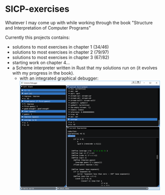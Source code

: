 # SICP-exercises
Whatever I may come up with while working through the book "Structure and Interpretation of Computer Programs"

Currently this projects contains:
- solutions to most exercises in chapter 1 (34/46)
- solutions to most exercises in chapter 2 (79/97)
- solutions to most exercises in chapter 3 (67/82)
- starting work on chapter 4...
- a Scheme interpreter written in Rust that my solutions run on (it evolves with my progress in the book).
  - with an integrated graphical debugger:
   ![screenshot](https://github.com/mbillingr/SICP-exercises/blob/master/resources/debugger.png)
